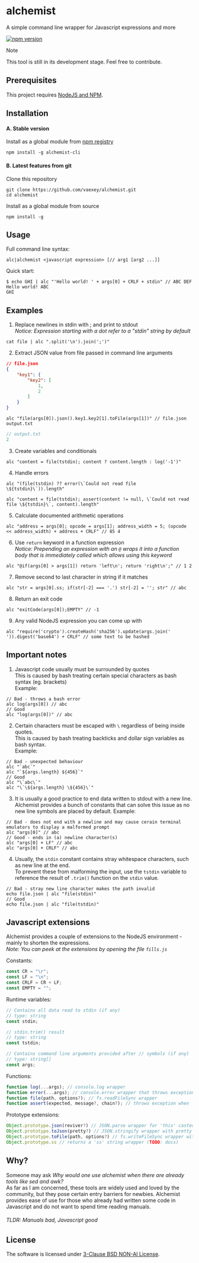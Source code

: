# alchemist
A simple command line wrapper for Javascript expressions and more  

[![npm version](https://badge.fury.io/js/alchemist-cli.svg)](https://badge.fury.io/js/alchemist-cli)

> [!NOTE]
> This tool is still in its development stage. Feel free to contribute.

## Prerequisites
This project requires [NodeJS and NPM](https://nodejs.org/en).

## Installation

#### A. Stable version
Install as a global module from [npm registry](https://www.npmjs.com/package/alchemist-cli)
```
npm install -g alchemist-cli
```

#### B. Latest features from git
Clone this repository
```
git clone https://github.com/vaexey/alchemist.git
cd alchemist
```
Install as a global module from source
```
npm install -g
```

## Usage
Full command line syntax:
```
alc|alchemist <javascript expression> [// arg1 [arg2 ...]]
```
Quick start:
```
$ echo GHI | alc "'Hello world! ' + args[0] + CRLF + stdin" // ABC DEF
Hello world! ABC
GHI
```

## Examples

1. Replace newlines in stdin with ; and print to stdout  
*Notice: Expression starting with a dot refer to a "stdin" string by default*
```
cat file | alc ".split('\n').join(';')"
```

2. Extract JSON value from file passed in command line arguments
```json
// file.json
{
    "key1": {
        "key2": [
            1,
            2
        ]
    }
}
```

```
alc "file(args[0]).json().key1.key2[1].toFile(args[1])" // file.json output.txt
```

```js
// output.txt
2
```

3. Create variables and conditionals
```
alc "content = file(tstdin); content ? content.length : log('-1')"
```

4. Handle errors
```
alc "(file(tstdin) ?? error(\`Could not read file \${tstdin}\`)).length"

alc "content = file(tstdin); assert(content != null, \`Could not read file \${tstdin}\`, content).length"
```

5. Calculate documented arithmetic operations
```
alc "address = args[0]; opcode = args[1]; address_width = 5; (opcode << address_width) + address + CRLF" // 85 4
```

6. Use `return` keyword in a function expression  
*Notice: Prepending an expression with an `@` wraps it into a function body that is immediately called which allows using this keyword*
```
alc "@if(args[0] > args[1]) return 'left\n'; return 'right\n';" // 1 2
```

7. Remove second to last character in string if it matches
```
alc "str = args[0].ss; if(str[-2] === '.') str[-2] = ''; str" // abc
```

8. Return an exit code
```
alc "exitCode(args[0]);EMPTY" // -1
```

9. Any valid NodeJS expression you can come up with
```
alc "require('crypto').createHash('sha256').update(args.join(' ')).digest('base64') + CRLF" // some text to be hashed
```

## Important notes

1. Javascript code usually must be surrounded by quotes  
This is caused by bash treating certain special characters as bash syntax (eg. brackets)  
Example:
```
// Bad - throws a bash error
alc log(args[0]) // abc
// Good
alc "log(args[0])" // abc
```

2. Certain characters must be escaped with `\` regardless of being inside quotes.  
This is caused by bash treating backticks and dollar sign variables as bash syntax.  
Example:
```
// Bad - unexpected behaviour
alc "`abc`"
alc "`${args.length} ${456}`"
// Good
alc "\`abc\`"
alc "\`\${args.length} \${456}\`"
```


3. It is usually a good practice to end data written to stdout with a new line.  
Alchemist provides a bunch of constants that can solve this issue as no new line symbols are placed by default.
Example:
```
// Bad - does not end with a newline and may cause cerain terminal emulators to display a malformed prompt
alc "args[0]" // abc
// Good - ends in (a) newline character(s)
alc "args[0] + LF" // abc
alc "args[0] + CRLF" // abc
```

4. Usually, the `stdin` constant contains stray whitespace characters, such as new line at the end.  
To prevent these from malforming the input, use the `tstdin` variable to reference the result of `.trim()` function on the `stdin` value.
```
// Bad - stray new line character makes the path invalid
echo file.json | alc "file(stdin)"
// Good
echo file.json | alc "file(tstdin)"
```

## Javascript extensions
Alchemist provides a couple of extensions to the NodeJS environment - mainly to shorten the expressions.  
*Note: You can peek at the extensions by opening the file `fills.js`*  

Constants:
```js
const CR = "\r";
const LF = "\n";
const CRLF = CR + LF;
const EMPTY = "";
```

Runtime variables:
```js
// Contains all data read to stdin (if any)
// type: string
const stdin;

// stdin.trim() result
// type: string
const tstdin;

// Contains command line arguments provided after // symbols (if any)
// type: string[]
const args;
```

Functions:
```js
function log(...args); // console.log wrapper
function error(...args); // console.error wrapper that throws exception on call
function file(path, options?); // fs.readFileSync wrapper
function assert(expected, message?, chain?); // throws exception when 'expected' is not === true
```

Prototype extensions:
```js
Object.prototype.json(reviver?) // JSON.parse wrapper for 'this' casted to string
Object.prototype.toJson(pretty?) // JSON.stringify wrapper with pretty print switch for 'this' object
Object.prototype.toFile(path, options?) // fs.writeFileSync wrapper with 'this' casted to string as the file contents
Object.prototype.ss // returns a 'ss' string wrapper (TODO: docs)
```

## Why?
Someone may ask *Why would one use alchemist when there are already tools like sed and awk?*  
As far as I am concerned, these tools are widely used and loved by the community, but they pose certain entry barriers for newbies. Alchemist provides ease of use for those who already had written some code in Javascript and do not want to spend time reading manuals.
###### TLDR: Manuals bad, Javascript good

## License
The software is licensed under [3-Clause BSD NON-AI License](https://github.com/vaexey/alchemist/blob/master/LICENSE).